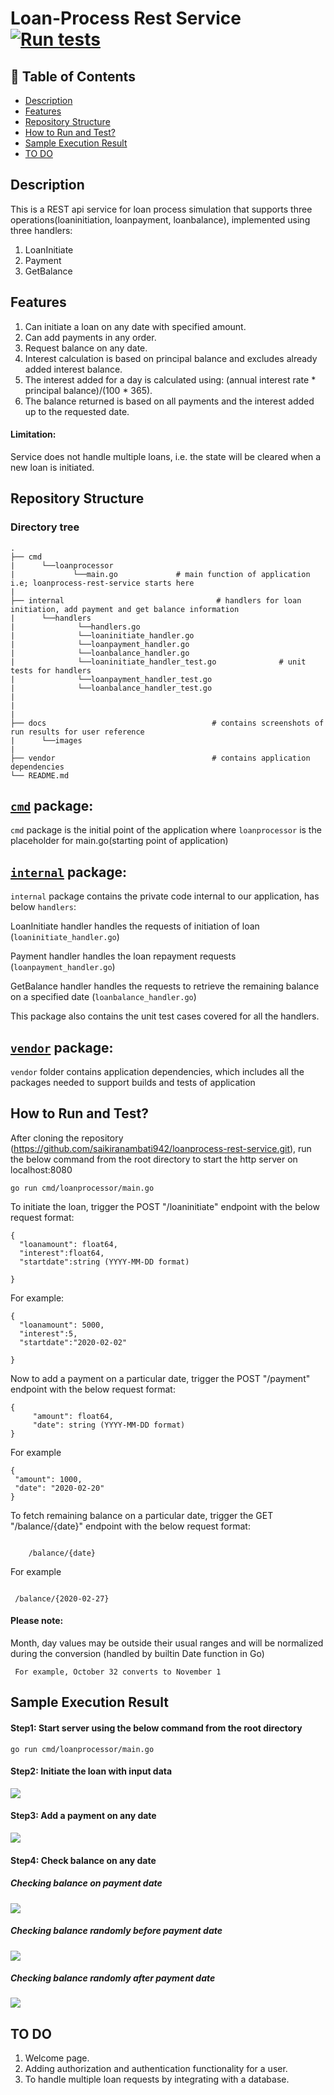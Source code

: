 # Loan-Process Rest Service [![Run tests](https://github.com/saikiranambati942/loanprocess-rest-service/workflows/Run%20tests/badge.svg)](https://github.com/saikiranambati942/loanprocess-rest-service/actions?query=workflow%3A%22Run+tests%22)

## 🚩 Table of Contents

 - [Description](#description)
 - [Features](#features)
 - [Repository Structure](#repository-structure)
 - [How to Run and Test?](#how-to-run-and-test)
 - [Sample Execution Result](#sample-execution-result)
 - [TO DO](#to-do)

## Description
This is a REST api service for loan process simulation that supports three operations(loaninitiation, loanpayment, loanbalance), 
implemented using three handlers:
1) LoanInitiate
2) Payment
3) GetBalance

## Features
1) Can initiate a loan on any date with specified amount.
2) Can add payments in any order.
3) Request balance on any date.
4) Interest calculation is based on principal balance and excludes already added interest balance.
5) The interest added for a day is calculated using: (annual interest rate * principal balance)/(100 * 365).
6) The balance returned is based on all payments and the interest added up to the requested date.
#### Limitation: 
Service does not handle multiple loans, i.e. the state will be cleared when a new loan is initiated.



## Repository Structure

### Directory tree
    . 
    ├── cmd
    |      └──loanprocessor
    |             └──main.go             # main function of application i.e; loanprocess-rest-service starts here
    |                         
    ├── internal                                  # handlers for loan initiation, add payment and get balance information 
    |      └──handlers
    |              └──handlers.go
    |              └──loaninitiate_handler.go
    |              └──loanpayment_handler.go
    |              └──loanbalance_handler.go
    |              └──loaninitiate_handler_test.go              # unit tests for handlers    
    |              └──loanpayment_handler_test.go                                 
    |              └──loanbalance_handler_test.go                    
    |      
    |      
    |
    ├── docs                                     # contains screenshots of run results for user reference 
    |      └──images                        
    |                  
    ├── vendor                                   # contains application dependencies
    └── README.md

[`cmd`](https://github.com/saikiranambati942/loanprocess-rest-service/tree/master/cmd "API documentation") package:
------------------------------------------------------------------------------------------------------------------

 `cmd` package is the initial point of the application where `loanprocessor` is the placeholder for main.go(starting point of application)


[`internal`](https://github.com/saikiranambati942/loanprocess-rest-service/tree/master/internal "API documentation") package:
----------------------------------------------------------------------------------------------------------------------------

 `internal` package contains the private code internal to our application, has below `handlers`:

LoanInitiate handler handles the requests of initiation of loan (`loaninitiate_handler.go`)

Payment handler handles the loan repayment requests (`loanpayment_handler.go`)

GetBalance handler handles the requests to retrieve the remaining balance  on a specified date (`loanbalance_handler.go`)

This package also contains the unit test cases covered for all the handlers.


[`vendor`](https://github.com/saikiranambati942/loanprocess-rest-service/tree/master/vendor "API documentation") package:
------------------------------------------------------------------------------------------------------------------------

`vendor` folder contains application dependencies, which includes all the packages needed to support builds and tests of application


## How to Run and Test?
After cloning the repository (https://github.com/saikiranambati942/loanprocess-rest-service.git), run the below command from the root directory to start the http server on localhost:8080

```
go run cmd/loanprocessor/main.go
```


To initiate the loan, trigger the POST "/loaninitiate" endpoint with the below request format:
```
{
  "loanamount": float64,
  "interest":float64,
  "startdate":string (YYYY-MM-DD format)
  
}
```
For example:
```
{
  "loanamount": 5000,
  "interest":5,
  "startdate":"2020-02-02"
  
}
```
Now to add a payment on a particular date, trigger the POST "/payment" endpoint with the below request format:

```
{
     "amount": float64,
     "date": string (YYYY-MM-DD format)
}
   ```
For example

```
{
 "amount": 1000, 
 "date": "2020-02-20"
}
```
To fetch remaining balance on a particular date, trigger the GET "/balance/{date}"  endpoint with the below request format:

```

    /balance/{date}

   ```

For example   

```

 /balance/{2020-02-27}

```

#### Please note:
  Month, day values may be outside their usual ranges and will be normalized during the conversion
  (handled by builtin Date function in Go)
     
     For example, October 32 converts to November 1
    

## Sample Execution Result
#### Step1: Start server using the below command from the root directory

```
go run cmd/loanprocessor/main.go
```
#### Step2: Initiate the loan with input data

![](https://github.com/saikiranambati942/loanprocess-rest-service/blob/master/docs/images/loaninitiate.png)

#### Step3: Add a payment on any date

![](https://github.com/saikiranambati942/loanprocess-rest-service/blob/master/docs/images/loanpayment.png)

#### Step4: Check balance on any date

##### Checking balance on payment date 

![](https://github.com/saikiranambati942/loanprocess-rest-service/blob/master/docs/images/loanbalance_on_paymentdate.png)

##### Checking balance randomly before payment date 

![](https://github.com/saikiranambati942/loanprocess-rest-service/blob/master/docs/images/loanbalance_before_paymentdate.png)

##### Checking balance randomly after payment date 

![](https://github.com/saikiranambati942/loanprocess-rest-service/blob/master/docs/images/loanbalance_after_paymentdate.png)





## TO DO
1) Welcome page.
2) Adding authorization and authentication functionality for a user.
3) To handle multiple loan requests by integrating with a database. 






